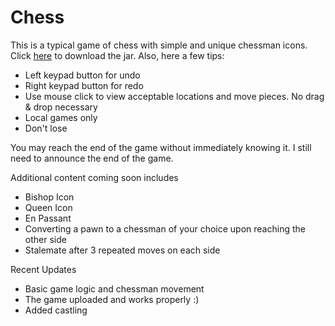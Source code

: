 # Chess
<p>This is a typical game of chess with simple and unique chessman icons. Click <a href="https://github.com/ReubenBeeler/Chess/Chess.jar?raw=true">here</a> to download the jar. Also, here a few tips:</p>
<ul>
  <li>Left keypad button for undo</li>
  <li>Right keypad button for redo</li>
  <li>Use mouse click to view acceptable locations and move pieces. No drag & drop necessary</li>
  <li>Local games only</li>
  <li>Don't lose</li>
</ul>

<p>You may reach the end of the game without immediately knowing it. I still need to announce the end of the game.</p>
<p>Additional content coming soon includes</p>
<ul>
  <li>Bishop Icon</li>
  <li>Queen Icon</li>
  <li>En Passant</li>
  <li>Converting a pawn to a chessman of your choice upon reaching the other side</li>
  <li>Stalemate after 3 repeated moves on each side</li>
</ul>

<p>Recent Updates</p>
<ul>
  <li>Basic game logic and chessman movement</li>
  <li>The game uploaded and works properly :)</li>
  <li>Added castling</li>
</ul>
